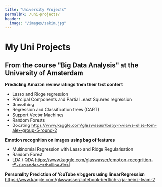 ```yaml
---
title: "University Projects"
permalink: /uni-projects/
header:
  image: "/images/zakim.jpg"
---
```


# My Uni Projects

## From the course "Big Data Analysis" at the University of Amsterdam


**Predicting Amazon review ratings from their text content**
* Lasso and Ridge regression
* Principal Components and Partial Least Squares regression
* Smoothing
* Regression and Classification trees (CART)
* Support Vector Machines
* Random Forests
* Boosting
https://www.kaggle.com/glaswasser/baby-reviews-elise-tom-alex-group-5-round-2



**Emotion recognition on images using bag of features**
* Multinomial Regression with Lasso and Ridge Regularisation
* Random Forest
* LDA / QDA
https://www.kaggle.com/glaswasser/emotion-recognition-t5-alexander-cathelijne-final



**Personality Prediction of YouTube vloggers using linear Regression**
https://www.kaggle.com/glaswasser/notebook-bertlich-arja-heinz-team-2

